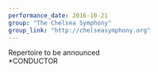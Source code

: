 ```yaml
---
performance_date: 2016-10-21
group: "The Chelsea Symphony"
group_link: "http://chelseasymphony.org"
---
```

Repertoire to be announced<br/>
*CONDUCTOR
